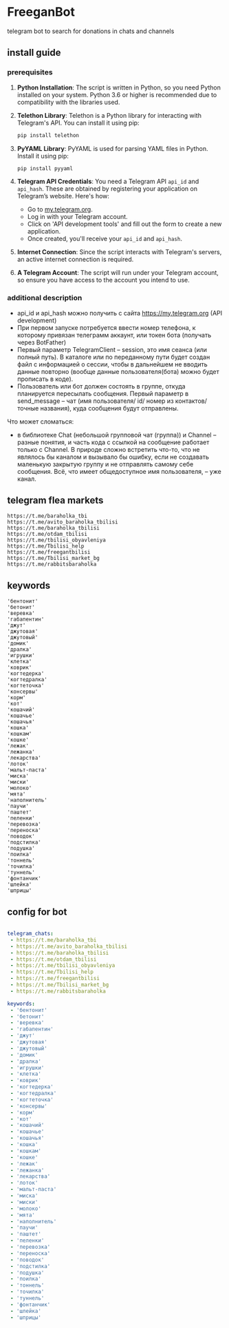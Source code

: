 # FreeganBot
telegram bot to search for donations in chats and channels


## install guide

### prerequisites

1. **Python Installation**: The script is written in Python, so you need Python installed on your system. Python 3.6 or higher is recommended due to compatibility with the libraries used.

2. **Telethon Library**: Telethon is a Python library for interacting with Telegram's API. You can install it using pip:

   ```bash
   pip install telethon
   ```

3. **PyYAML Library**: PyYAML is used for parsing YAML files in Python. Install it using pip:

   ```bash
   pip install pyyaml
   ```

4. **Telegram API Credentials**: You need a Telegram API `api_id` and `api_hash`. These are obtained by registering your application on Telegram’s website. Here's how:

   - Go to [my.telegram.org](https://my.telegram.org).
   - Log in with your Telegram account.
   - Click on 'API development tools' and fill out the form to create a new application.
   - Once created, you'll receive your `api_id` and `api_hash`.

5. **Internet Connection**: Since the script interacts with Telegram's servers, an active internet connection is required.

6. **A Telegram Account**: The script will run under your Telegram account, so ensure you have access to the account you intend to use.

### additional description

- api_id и api_hash можно получить с сайта https://my.telegram.org (API development)
- При первом запуске потребуется ввести номер телефона, к которому привязан телеграмм аккаунт, или токен бота (получать через BotFather)
- Первый параметр TelegramClient – session, это имя сеанса (или полный путь). В каталоге или по переданному пути будет создан файл с информацией о сессии, чтобы в дальнейшем не вводить данные повторно (вообще данные пользователя(бота) можно будет прописать в коде).
- Пользователь или бот должен состоять в группе, откуда планируется пересылать сообщения. Первый параметр в send_message – чат (имя пользователя/ id/ номер из контактов/ точные названия), куда сообщения будут отправлены.

Что может сломаться:

- в библиотеке Chat (небольшой групповой чат (группа)) и Channel – разные понятия, и часть кода с ссылкой на сообщение работает только с Channel. В природе сложно встретить что-то, что не являлось бы каналом и вызывало бы ошибку, если не создавать маленькую закрытую группу и не отправлять самому себе сообщения. Всё, что имеет общедоступное имя пользователя, – уже канал.

## telegram flea markets

```text
https://t.me/baraholka_tbi
https://t.me/avito_baraholka_tbilisi
https://t.me/baraholka_tbilisi
https://t.me/otdam_tbilisi
https://t.me/tbilisi_obyavleniya
https://t.me/Tbilisi_help
https://t.me/freegantbilisi
https://t.me/Tbilisi_market_bg
https://t.me/rabbitsbaraholka
```

## keywords

```text
'бентонит'
'бетонит'
'веревка'
'габапентин'
'джут'
'джутовая'
'джутовый'
'домик'
'дралка'
'игрушки'
'клетка'
'коврик'
'когтедерка'
'когтедралка'
'когтеточка'
'консервы'
'корм'
'кот'
'кошачий'
'кошачье'
'кошачья'
'кошка'
'кошкам'
'кошке'
'лежак'
'лежанка'
'лекарства'
'лоток'
'мальт-паста'
'миска'
'миски'
'молоко'
'мята'
'наполнитель'
'паучи'
'паштет'
'пеленки'
'перевозка'
'переноска'
'поводок'
'подстилка'
'подушка'
'поилка'
'тоннель'
'точилка'
'туннель'
'фонтанчик'
'шлейка'
'шприцы'
```

## config for bot

```yaml

telegram_chats:
 - https://t.me/baraholka_tbi
 - https://t.me/avito_baraholka_tbilisi
 - https://t.me/baraholka_tbilisi
 - https://t.me/otdam_tbilisi
 - https://t.me/tbilisi_obyavleniya
 - https://t.me/Tbilisi_help
 - https://t.me/freegantbilisi
 - https://t.me/Tbilisi_market_bg
 - https://t.me/rabbitsbaraholka

keywords:
 - 'бентонит'
 - 'бетонит'
 - 'веревка'
 - 'габапентин'
 - 'джут'
 - 'джутовая'
 - 'джутовый'
 - 'домик'
 - 'дралка'
 - 'игрушки'
 - 'клетка'
 - 'коврик'
 - 'когтедерка'
 - 'когтедралка'
 - 'когтеточка'
 - 'консервы'
 - 'корм'
 - 'кот'
 - 'кошачий'
 - 'кошачье'
 - 'кошачья'
 - 'кошка'
 - 'кошкам'
 - 'кошке'
 - 'лежак'
 - 'лежанка'
 - 'лекарства'
 - 'лоток'
 - 'мальт-паста'
 - 'миска'
 - 'миски'
 - 'молоко'
 - 'мята'
 - 'наполнитель'
 - 'паучи'
 - 'паштет'
 - 'пеленки'
 - 'перевозка'
 - 'переноска'
 - 'поводок'
 - 'подстилка'
 - 'подушка'
 - 'поилка'
 - 'тоннель'
 - 'точилка'
 - 'туннель'
 - 'фонтанчик'
 - 'шлейка'
 - 'шприцы'
```
